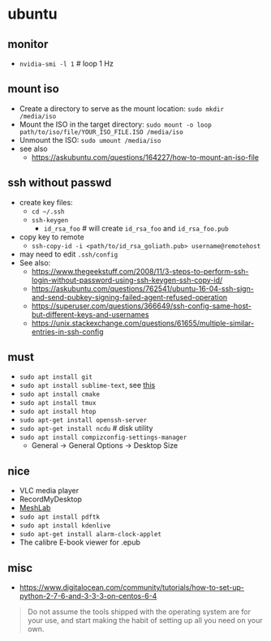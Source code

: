 # ubuntu

## monitor
* `nvidia-smi -l 1` # loop 1 Hz

## mount iso
* Create a directory to serve as the mount location:
`sudo mkdir /media/iso`
* Mount the ISO in the target directory:
`sudo mount -o loop path/to/iso/file/YOUR_ISO_FILE.ISO /media/iso`
* Unmount the ISO:
`sudo umount /media/iso`
* see also
  * https://askubuntu.com/questions/164227/how-to-mount-an-iso-file

## ssh without passwd
* create key files: 
  * `cd ~/.ssh`
  * `ssh-keygen`
    * `id_rsa_foo` # will create `id_rsa_foo` and `id_rsa_foo.pub`
* copy key to remote
  * `ssh-copy-id -i <path/to/id_rsa_goliath.pub> username@remotehost`
* may need to edit `.ssh/config`
* See also:
  * https://www.thegeekstuff.com/2008/11/3-steps-to-perform-ssh-login-without-password-using-ssh-keygen-ssh-copy-id/
  * https://askubuntu.com/questions/762541/ubuntu-16-04-ssh-sign-and-send-pubkey-signing-failed-agent-refused-operation
  * https://superuser.com/questions/366649/ssh-config-same-host-but-different-keys-and-usernames
  * https://unix.stackexchange.com/questions/61655/multiple-similar-entries-in-ssh-config

## must
* `sudo apt install git`
* `sudo apt install sublime-text`, see [this](https://www.sublimetext.com/docs/3/linux_repositories.html)
* `sudo apt install cmake`
* `sudo apt install tmux`
* `sudo apt install htop`
* `sudo apt-get install openssh-server`
* `sudo apt-get install ncdu` # disk utility
* `sudo apt install compizconfig-settings-manager`
  * General -> General Options -> Desktop Size

## nice
* VLC media player
* RecordMyDesktop
* [MeshLab](http://www.meshlab.net/)
* `sudo apt install pdftk`
* `sudo apt install kdenlive`
* `sudo apt-get install alarm-clock-applet`
* The calibre E-book viewer for .epub

## misc
* https://www.digitalocean.com/community/tutorials/how-to-set-up-python-2-7-6-and-3-3-3-on-centos-6-4
> Do not assume the tools shipped with the operating system are for your use, and start making the habit of setting up all you need on your own.

